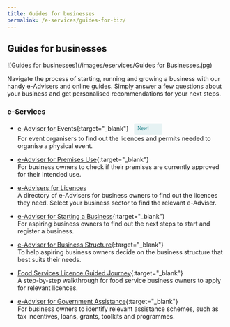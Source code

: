 ```yaml
---
title: Guides for businesses
permalink: /e-services/guides-for-biz/
---
```


## Guides for businesses

![Guides for businesses](/images/eservices/Guides for Businesses.jpg)

Navigate the process of starting, running and growing a business with our handy e-Advisers and online guides. Simply answer a few questions about your business and get personalised recommendations for your next steps.

### e-Services
- [e-Adviser for Events](https://eadviser.gobusiness.sg/events?src=eservices_guidesforbiz){:target="_blank"} <span style="background: #E6F2F3;
      border-radius: 3px;
      width: 49px;
      height: 22px;
      padding: 2px 8px;
      font-family: hknova-regular;
      font-size: 12px;
      line-height: 18px;
      color: #02737D;
      display: inline-block;
      vertical-align: middle;
      margin-left: 8px;">
  New!
  </span>
  <br>For event organisers to find out the licences and permits needed to organise a physical event.
- [e-Adviser for Premises Use](https://eadviser.gobusiness.gov.sg/premisesusecheck?src=eservices_guidesforbiz){:target="_blank"}
  <br>For business owners to check if their premises are currently approved for their intended use.
- [e-Advisers for Licences](/licences/find-licence-by-sector/)
  <br>A directory of e-Advisers for business owners to find out the licences they need. Select your business sector to find the relevant e-Adviser.
- [e-Adviser for Starting a Business](https://eadviser.gobusiness.gov.sg/startabusiness?src=eservices_guidesforbiz){:target="_blank"}
  <br>For aspiring business owners to find out the next steps to start and register a business.

- [e-Adviser for Business Structure](https://eadviser.gobusiness.gov.sg/businessstructure?src=eservices_guidesforbiz){:target="_blank"}
  <br>To help aspiring business owners decide on the business structure that best suits their needs.

- [Food Services Licence Guided Journey](https://foodservices.gobusiness.gov.sg/licences/foodservices?src=eservices_guidesforbiz){:target="_blank"}
  <br>A step-by-step walkthrough for food service business owners to apply for relevant licences.

- [e-Adviser for Government Assistance](https://gaeadviser.gobusiness.gov.sg/?src=eservices_guidesforbiz){:target="_blank"}
  <br>For business owners to identify relevant assistance schemes, such as tax incentives, loans, grants, toolkits and programmes.
